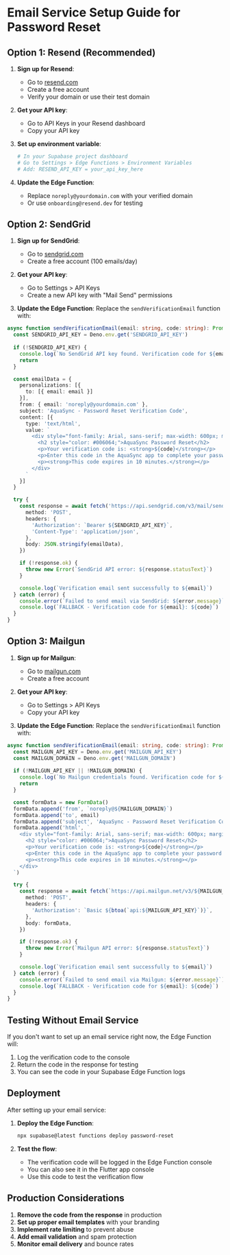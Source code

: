 # Email Service Setup Guide for Password Reset

## Option 1: Resend (Recommended)

1. **Sign up for Resend**:
   - Go to [resend.com](https://resend.com)
   - Create a free account
   - Verify your domain or use their test domain

2. **Get your API key**:
   - Go to API Keys in your Resend dashboard
   - Copy your API key

3. **Set up environment variable**:
   ```bash
   # In your Supabase project dashboard
   # Go to Settings > Edge Functions > Environment Variables
   # Add: RESEND_API_KEY = your_api_key_here
   ```

4. **Update the Edge Function**:
   - Replace `noreply@yourdomain.com` with your verified domain
   - Or use `onboarding@resend.dev` for testing

## Option 2: SendGrid

1. **Sign up for SendGrid**:
   - Go to [sendgrid.com](https://sendgrid.com)
   - Create a free account (100 emails/day)

2. **Get your API key**:
   - Go to Settings > API Keys
   - Create a new API key with "Mail Send" permissions

3. **Update the Edge Function**:
   Replace the `sendVerificationEmail` function with:

```typescript
async function sendVerificationEmail(email: string, code: string): Promise<void> {
  const SENDGRID_API_KEY = Deno.env.get('SENDGRID_API_KEY')
  
  if (!SENDGRID_API_KEY) {
    console.log(`No SendGrid API key found. Verification code for ${email}: ${code}`)
    return
  }

  const emailData = {
    personalizations: [{
      to: [{ email: email }]
    }],
    from: { email: 'noreply@yourdomain.com' },
    subject: 'AquaSync - Password Reset Verification Code',
    content: [{
      type: 'text/html',
      value: `
        <div style="font-family: Arial, sans-serif; max-width: 600px; margin: 0 auto;">
          <h2 style="color: #006064;">AquaSync Password Reset</h2>
          <p>Your verification code is: <strong>${code}</strong></p>
          <p>Enter this code in the AquaSync app to complete your password reset.</p>
          <p><strong>This code expires in 10 minutes.</strong></p>
        </div>
      `
    }]
  }

  try {
    const response = await fetch('https://api.sendgrid.com/v3/mail/send', {
      method: 'POST',
      headers: {
        'Authorization': `Bearer ${SENDGRID_API_KEY}`,
        'Content-Type': 'application/json',
      },
      body: JSON.stringify(emailData),
    })

    if (!response.ok) {
      throw new Error(`SendGrid API error: ${response.statusText}`)
    }

    console.log(`Verification email sent successfully to ${email}`)
  } catch (error) {
    console.error(`Failed to send email via SendGrid: ${error.message}`)
    console.log(`FALLBACK - Verification code for ${email}: ${code}`)
  }
}
```

## Option 3: Mailgun

1. **Sign up for Mailgun**:
   - Go to [mailgun.com](https://mailgun.com)
   - Create a free account

2. **Get your API key**:
   - Go to Settings > API Keys
   - Copy your API key

3. **Update the Edge Function**:
   Replace the `sendVerificationEmail` function with:

```typescript
async function sendVerificationEmail(email: string, code: string): Promise<void> {
  const MAILGUN_API_KEY = Deno.env.get('MAILGUN_API_KEY')
  const MAILGUN_DOMAIN = Deno.env.get('MAILGUN_DOMAIN')
  
  if (!MAILGUN_API_KEY || !MAILGUN_DOMAIN) {
    console.log(`No Mailgun credentials found. Verification code for ${email}: ${code}`)
    return
  }

  const formData = new FormData()
  formData.append('from', `noreply@${MAILGUN_DOMAIN}`)
  formData.append('to', email)
  formData.append('subject', 'AquaSync - Password Reset Verification Code')
  formData.append('html', `
    <div style="font-family: Arial, sans-serif; max-width: 600px; margin: 0 auto;">
      <h2 style="color: #006064;">AquaSync Password Reset</h2>
      <p>Your verification code is: <strong>${code}</strong></p>
      <p>Enter this code in the AquaSync app to complete your password reset.</p>
      <p><strong>This code expires in 10 minutes.</strong></p>
    </div>
  `)

  try {
    const response = await fetch(`https://api.mailgun.net/v3/${MAILGUN_DOMAIN}/messages`, {
      method: 'POST',
      headers: {
        'Authorization': `Basic ${btoa(`api:${MAILGUN_API_KEY}`)}`,
      },
      body: formData,
    })

    if (!response.ok) {
      throw new Error(`Mailgun API error: ${response.statusText}`)
    }

    console.log(`Verification email sent successfully to ${email}`)
  } catch (error) {
    console.error(`Failed to send email via Mailgun: ${error.message}`)
    console.log(`FALLBACK - Verification code for ${email}: ${code}`)
  }
}
```

## Testing Without Email Service

If you don't want to set up an email service right now, the Edge Function will:
1. Log the verification code to the console
2. Return the code in the response for testing
3. You can see the code in your Supabase Edge Function logs

## Deployment

After setting up your email service:

1. **Deploy the Edge Function**:
   ```bash
   npx supabase@latest functions deploy password-reset
   ```

2. **Test the flow**:
   - The verification code will be logged in the Edge Function console
   - You can also see it in the Flutter app console
   - Use this code to test the verification flow

## Production Considerations

1. **Remove the code from the response** in production
2. **Set up proper email templates** with your branding
3. **Implement rate limiting** to prevent abuse
4. **Add email validation** and spam protection
5. **Monitor email delivery** and bounce rates 